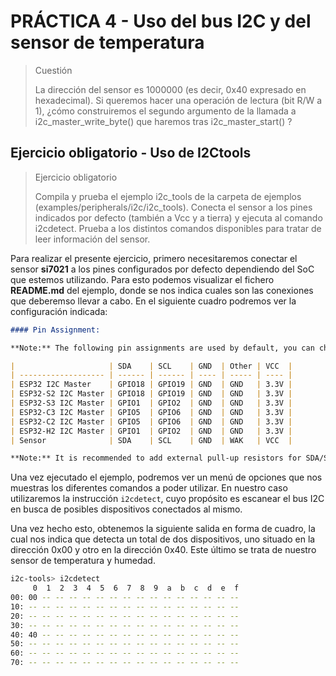 # PRÁCTICA 4 - Uso del bus I2C y del sensor de temperatura

>Cuestión
>
>La dirección del sensor es 1000000 (es decir, 0x40 expresado en hexadecimal). Si queremos hacer una operación de lectura (bit R/W a 1), ¿cómo construiremos el segundo argumento de la llamada a i2c_master_write_byte() que haremos tras i2c_master_start() ?



## Ejercicio obligatorio - Uso de I2Ctools

>Ejercicio obligatorio
>
>Compila y prueba el ejemplo i2c_tools de la carpeta de ejemplos (examples/peripherals/i2c/i2c_tools). Conecta el sensor a los pines indicados por defecto (también a Vcc y a tierra) y ejecuta al comando i2cdetect. Prueba a los distintos comandos disponibles para tratar de leer información del sensor.

Para realizar el presente ejercicio, primero necesitaremos conectar el sensor **si7021** a los pines configurados por defecto dependiendo del SoC que estemos utilizando. Para esto podemos visualizar el fichero **README.md** del ejemplo, donde se nos indica cuales son las conexiones que deberemso llevar a cabo. En el siguiente cuadro podremos ver la configuración indicada:

```md
#### Pin Assignment:

**Note:** The following pin assignments are used by default, you can change them with `i2cconfig` command at any time.

|                     | SDA    | SCL    | GND  | Other | VCC  |
| ------------------- | ------ | ------ | ---- | ----- | ---- |
| ESP32 I2C Master    | GPIO18 | GPIO19 | GND  | GND   | 3.3V |
| ESP32-S2 I2C Master | GPIO18 | GPIO19 | GND  | GND   | 3.3V |
| ESP32-S3 I2C Master | GPIO1  | GPIO2  | GND  | GND   | 3.3V |
| ESP32-C3 I2C Master | GPIO5  | GPIO6  | GND  | GND   | 3.3V |
| ESP32-C2 I2C Master | GPIO5  | GPIO6  | GND  | GND   | 3.3V |
| ESP32-H2 I2C Master | GPIO1  | GPIO2  | GND  | GND   | 3.3V |
| Sensor              | SDA    | SCL    | GND  | WAK   | VCC  |

**Note:** It is recommended to add external pull-up resistors for SDA/SCL pins to make the communication more stable, though the driver will enable internal pull-up resistors.
```

Una vez ejecutado el ejemplo, podremos ver un menú de opciones que nos muestras los diferentes comandos a poder utilizar. En nuestro caso utilizaremos la instrucción `i2cdetect`, cuyo propósito es escanear el bus I2C en busca de posibles dispositivos conectados al mismo. 

Una vez hecho esto, obtenemos la siguiente salida en forma de cuadro, la cual nos indica que detecta un total de dos dispositivos, uno situado en la dirección 0x00 y otro en la dirección 0x40. Este último se trata de nuestro sensor de temperatura y humedad.

```BASH
i2c-tools> i2cdetect
     0  1  2  3  4  5  6  7  8  9  a  b  c  d  e  f
00: 00 -- -- -- -- -- -- -- -- -- -- -- -- -- -- -- 
10: -- -- -- -- -- -- -- -- -- -- -- -- -- -- -- -- 
20: -- -- -- -- -- -- -- -- -- -- -- -- -- -- -- -- 
30: -- -- -- -- -- -- -- -- -- -- -- -- -- -- -- -- 
40: 40 -- -- -- -- -- -- -- -- -- -- -- -- -- -- -- 
50: -- -- -- -- -- -- -- -- -- -- -- -- -- -- -- -- 
60: -- -- -- -- -- -- -- -- -- -- -- -- -- -- -- -- 
70: -- -- -- -- -- -- -- -- -- -- -- -- -- -- -- -- 
```